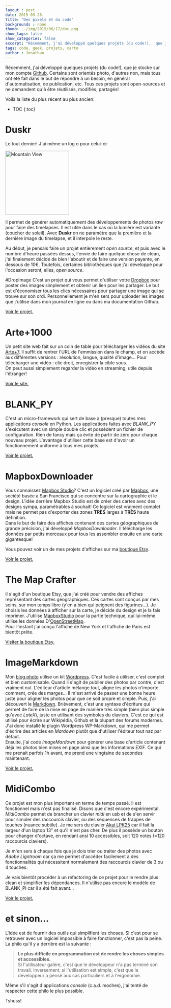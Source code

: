 ```yaml
---
layout : post
date: 2015-03-26
title: "Des pixels et du code"
backgrounds : none
thumb: ../img/2015/06/17/doc.png
show_tags: false
show_categories: false
excerpt: "Récemment, j'ai développé quelques projets (du code!),  que je stocke sur mon compte Github. Certains sont orientés photo, d'autres non, mais tous ont été fait dans le but de répondre à un besoin, en général d'automatisation, de publication. Il sont aussi fait pour être partagés!"
tags: code, geek, projets, carto
author : Jonathan
---
```




Récemment, j'ai développé quelques projets (du code!),  que je stocke sur mon compte [Github](https://github.com/jonathanlurie/). Certains sont orientés photo, d'autres non, mais tous ont été fait dans le but de répondre à un besoin, en général d'automatisation, de publication, etc.
Tous ces projets sont open-sources et ne demandent qu'à être réutilisés, modifiés, partagés!  

Voilà la liste du plus récent au plus ancien:

* TOC
{:toc}

# Duskr
Le tout dernier! J'ai même un log o pour celui-ci:

<img src="https://www.dropbox.com/s/hvcd3okmhla5daq/logo-apha.png?dl=0&raw=1" alt="Mountain View" style="width:200px">

Il permet de générer automatiquement des développements de photos *raw* pour faire des timelapses. Il est utile dans le cas où la lumière est variante (coucher de soleil). Avec **Duskr** on ne paramètre que la première et la dernière image du timelapse, et il interpole le reste.

Au début, je pensais faire un projet entièrement *open source*, et puis avec le nombre d'heure passées dessus, l'envie de faire quelque chose de clean, j'ai finalement décidé de bien l'aboutir et de faire une version payante, en dessous de 10€. Toutefois, certaines bibliothèques que j'ai développé pour l'occasion seront, elles, *open source*.  

#DropImage
C'est un projet qui vous permet d'utiliser votre [Dropbox](www.dropbox.com) pour poster des images simplement et obtenir un lien pour les partager. Le but est d'économiser tous les clics nécessaires pour partager une image qui se trouve sur son ordi. Personnellement je m'en sers pour uploader les images que j'utilise dans mon journal en ligne ou dans ma documentation Github.

[Voir le projet.](https://github.com/jonathanlurie/dropImage)

# Arte+1000
Un petit site web fait sur un coin de table pour télécharger les vidéos du site [Arte+7](http://www.arte.tv/guide/fr/plus7). Il suffit de rentrer l'URL de l'emmission dans le champ, et on accède aux différentes versions : résolution, langue, qualité d'image...
Pour télécharger une vidéo : clic droit, enregistrer la cible sous.  
On peut aussi simplement regarder la vidéo en streaming, utile depuis l'étranger!

[Voir le site.](http://stuff.jonathanlurie.fr/arte+1000/)

# BLANK_PY
C'est un micro-framework qui sert de base à (presque) toutes mes applications *console*  en Python. Les applications faites avec *BLANK_PY* s'exécutent avec un simple double clic et possèdent un fichier de configuration. Rien de fancy mais ça évite de partir de zéro pour chaque nouveau projet. L'avantage d'utiliser cette base est d'avoir un fonctionnement uniforme à tous mes projets.  

[Voir le projet.](https://github.com/jonathanlurie/BLANK_PY)

# MapboxDownloader
Vous connaissez [Mapbox Studio](https://www.mapbox.com/mapbox-studio/)? C'est un logiciel créé par [Mapbox](https://www.mapbox.com/), une société basée à San Francisco qui se concentre sur la cartographie et le design. L'idée derrière Mapbox Studio est de créer des cartes avec des designs sympa, paramétrables à souhait! Ce logiciel est vraiment complet mais ne permet pas d'exporter des zones **TRÈS** larges à **TRÈS** haute définition.  
Dans le but de faire des affiches contenant des cartes géographiques de grande précision, j'ai développé *MapboxDownloader*. Il télécharge les données par petits morceaux pour tous les assembler ensuite en une carte gigantesque!

Vous pouvez voir un de mes projets d'affiches sur ma [boutique Etsy](https://www.etsy.com/fr/listing/207605214/manhattan-new-york-black-and-white?ref=shop_home_active_1).

[Voir le projet.](https://github.com/jonathanlurie/MapboxDownloader)

# The Map Crafter

Il s'agit d'un boutique Etsy, que j'ai créé pour vendre des affiches représentant des cartes géographiques. Ces cartes sont conçus par mes soins, sur mon temps libre (y'en a bien qui peignent des figurines...). Je choisis les données à afficher sur la carte, je décide du design et je la fais imprimer. J'utilise [MapboxStudio](https://www.mapbox.com/mapbox-studio/) pour la partie technique, qui lui-même utilise les données D'[OpenStreetMap](http://www.openstreetmap.org/).  
Pour l'instant j'ai conçu l'affiche de New York et l'affiche de Paris est bientôt prête.

[Visiter la boutique Etsy.](https://www.etsy.com/fr/listing/207605214/manhattan-new-york-black-and-white?ref=shop_home_active_1)

# ImageMarkdown
Mon [blog photo](www.jonathanlurie.fr) utilise un kit [Wordpress](https://wordpress.org/). C'est facile à utiliser, c'est complet et bien customisable. Quand il s'agit de publier des photos par contre, c'est vraiment nul. L'éditeur d'article mélange tout, aligne les photos n'importe comment, crée des marges... Il m'est arrivé de passer une bonne heure juste pour aligner les photos pour que ce soit propre et simple.
Puis, j'ai découvert le [Markdown](http://fr.wikipedia.org/wiki/Markdown). Brièvement, c'est une syntaxe d'écriture qui permet de faire de la mise en page de manière très simple (bien plus simple qu'avec *LateX*), juste en utilisant des symboles du claviers. C'est ce qui est utilisé pour écrire sur Wikipédia, Github et la plupart des forums modernes.  J'ai donc installé le plugin Wordpress WP-Markdown, qui me permet d'écrire des articles en *Mardown* plutôt que d'utiliser l'éditeur tout naz par défaut.  
Ensuite, j'ai codé *ImageMardown* pour générer une base d'article contenant déjà les photos bien mises en page ainsi que les informations EXIF. Ce qui me prenait parfois 1h avant, me prend une vingtaine de secondes maintenant.

[Voir le projet.](https://github.com/jonathanlurie/ImageMarkdown)

# MidiCombo
Ce projet est mon plus important en terme de temps passé. Il est fonctionnel mais n'est pas finalisé. Disons que c'est encore expérimental.
*MidiCombo* permet de brancher un clavier *midi* en usb et de s'en servir pour simuler des raccourcis clavier, ou des sequences de frappes de touches (nuance subtile). Je me sers du clavier [Akai LPK25](http://www.akaipro.com/product/lpk25) car il fait la largeur d'un laptop 13" et qu'il n'est pas cher. De plus il possède un bouton pour changer d'octave, en rendant ansi 10 accessibles, soit 120 notes (=120 raccourcis claviers).  

Je m'en sers à chaque fois que je dois trier ou traiter des photos avec *Adobe Ligntroom* car ça me permet d'accéder facilement à des fonctionnalités qui nécessitent normalement des raccourcis clavier de 3 ou 4 touches.

Je vais bientôt procéder à un refactoring de ce projet pour le rendre plus clean et simplifier les dépendances. Il n'utilise pas encore le modèle de BLANK_PI car il a été fait avant...

[Voir le projet.](https://github.com/jonathanlurie/MidiCombo)

# et sinon...
L'idée est de fournir des outils qui simplifient les choses. Si c'est pour se retrouver avec un logiciel impossible à faire fonctionner, c'est pas la peine.  
La philo qu'il y a derrière est la suivante :
> **Le plus difficile en programmation est de rendre les choses simples et accessibles.**  
Si l'utilisateur galère, c'est que le développeur n'a pas terminé son travail. Inversement, si l'utilisation est simple, c'est que le développeur a pensé aux cas particuliers et à l'ergonomie.

Même s'il s'agit d'applications *console* (c.a.d. moches), j'ai tenté de respecter cette philo le plus possible.

Tshuss!
